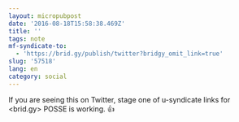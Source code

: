 ```yaml
---
layout: micropubpost
date: '2016-08-18T15:58:38.469Z'
title: ''
tags: note
mf-syndicate-to:
  - 'https://brid.gy/publish/twitter?bridgy_omit_link=true'
slug: '57518'
lang: en
category: social
---
```

If you are seeing this on Twitter, stage one of u-syndicate links for &lt;brid.gy&gt; POSSE is working. 👍
